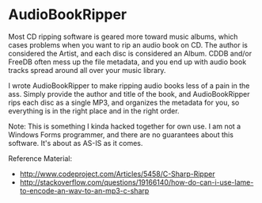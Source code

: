 # AudioBookRipper
Most CD ripping software is geared more toward music albums, which cases problems when you want to rip an audio book on CD. The author is considered the Artist, and each disc is considered an Album. CDDB and/or FreeDB often mess up the file metadata, and you end up with audio book tracks spread around all over your music library.

I wrote AudioBookRipper to make ripping audio books less of a pain in the ass. Simply provide the author and title of the book, and AudioBookRipper rips each disc as a single MP3, and organizes the metadata for you, so everything is in the right place and in the right order.

Note: This is something I kinda hacked together for own use. I am not a Windows Forms programmer, and there are no guarantees about this software. It's about as AS-IS as it comes.

Reference Material:

* http://www.codeproject.com/Articles/5458/C-Sharp-Ripper
* http://stackoverflow.com/questions/19166140/how-do-can-i-use-lame-to-encode-an-wav-to-an-mp3-c-sharp
